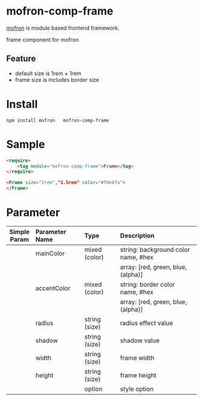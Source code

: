 #   mofron-comp-frame
[mofron](https://mofron.github.io/mofron/) is module based frontend framework.

 frame component for mofron

## Feature
 - default size is 1rem × 1rem
 - frame size is includes border size

# Install
```
npm install mofron   mofron-comp-frame
```

# Sample
```html
<require>
    <tag module="mofron-comp-frame">Frame</tag>
</require>

<Frame size="2rem","1.5rem" color="#f0e6fa">
</Frame>
```
# Parameter

|Simple<br>Param | Parameter Name | Type | Description |
|:--------------:|:---------------|:-----|:------------|
| | mainColor | mixed (color) | string: background color name, #hex |
| | | | array: [red, green, blue, (alpha)] |
| | accentColor | mixed (color) | string: border color name, #hex |
| | | | array: [red, green, blue, (alpha)] |
| | radius | string (size) | radius effect value |
| | shadow | string (size) | shadow value |
| | width | string (size) | frame width |
| | height | string (size) | frame height |
| | | option | style option |

